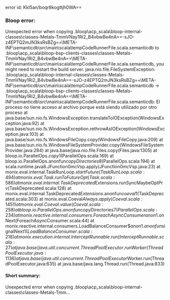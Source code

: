 error id: KkI5an/boqr8kogttjh0WA==
### Bloop error:

Unexpected error when copying <WORKSPACE>\.bloop\acp_scala\bloop-internal-classes\classes-Metals-TmmVNay1Ri2_B4vbwBe4nA==-sJO-z4EPTQ2mJN3ksRsBZg==\META-INF\semanticdb\src\main\scala\tempCodeRunnerFile.scala.semanticdb to <WORKSPACE>\.bloop\acp_scala\bloop-bsp-clients-classes\classes-Metals-TmmVNay1Ri2_B4vbwBe4nA==\META-INF\semanticdb\src\main\scala\tempCodeRunnerFile.scala.semanticdb, you might need to restart the build server.
java.nio.file.FileSystemException: <WORKSPACE>\.bloop\acp_scala\bloop-internal-classes\classes-Metals-TmmVNay1Ri2_B4vbwBe4nA==-sJO-z4EPTQ2mJN3ksRsBZg==\META-INF\semanticdb\src\main\scala\tempCodeRunnerFile.scala.semanticdb -> <WORKSPACE>\.bloop\acp_scala\bloop-bsp-clients-classes\classes-Metals-TmmVNay1Ri2_B4vbwBe4nA==\META-INF\semanticdb\src\main\scala\tempCodeRunnerFile.scala.semanticdb: El proceso no tiene acceso al archivo porque está siendo utilizado por otro proceso
	at java.base/sun.nio.fs.WindowsException.translateToIOException(WindowsException.java:92)
	at java.base/sun.nio.fs.WindowsException.rethrowAsIOException(WindowsException.java:103)
	at java.base/sun.nio.fs.WindowsFileCopy.copy(WindowsFileCopy.java:209)
	at java.base/sun.nio.fs.WindowsFileSystemProvider.copy(WindowsFileSystemProvider.java:284)
	at java.base/java.nio.file.Files.copy(Files.java:1305)
	at bloop.io.ParallelOps$.copy$1(ParallelOps.scala:169)
	at bloop.io.ParallelOps$.$anonfun$copyDirectories$8(ParallelOps.scala:194)
	at scala.runtime.java8.JFunction0$mcV$sp.apply(JFunction0$mcV$sp.java:23)
	at monix.eval.internal.TaskRunLoop$.startFuture(TaskRunLoop.scala:494)
	at monix.eval.Task.runToFutureOpt(Task.scala:586)
	at monix.eval.internal.TaskDeprecated$Extensions.runSyncMaybeOptPrv(TaskDeprecated.scala:128)
	at monix.eval.internal.TaskDeprecated$Extensions.$anonfun$coeval$1(TaskDeprecated.scala:303)
	at monix.eval.Coeval$Always.apply(Coeval.scala:1451)
	at monix.eval.Coeval.value(Coeval.scala:258)
	at bloop.io.ParallelOps$.$anonfun$copyDirectories$7(ParallelOps.scala:234)
	at monix.reactive.internal.consumers.ForeachAsyncConsumer$$anon$1.onNext(ForeachAsyncConsumer.scala:44)
	at monix.reactive.internal.consumers.LoadBalanceConsumer$$anon$1.$anonfun$signalNext$1(LoadBalanceConsumer.scala:218)
	at monix.execution.internal.InterceptRunnable.run(InterceptRunnable.scala:27)
	at java.base/java.util.concurrent.ThreadPoolExecutor.runWorker(ThreadPoolExecutor.java:1136)
	at java.base/java.util.concurrent.ThreadPoolExecutor$Worker.run(ThreadPoolExecutor.java:635)
	at java.base/java.lang.Thread.run(Thread.java:833)
#### Short summary: 

Unexpected error when copying <WORKSPACE>\.bloop\acp_scala\bloop-internal-classes\classes-Metals-Tmm...